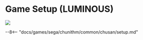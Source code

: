 # Game Setup (LUMINOUS)
<img class="header-logo" src="/img/sega/chunithm/luminous/logo.png">

--8<-- "docs/games/sega/chunithm/common/chusan/setup.md"
